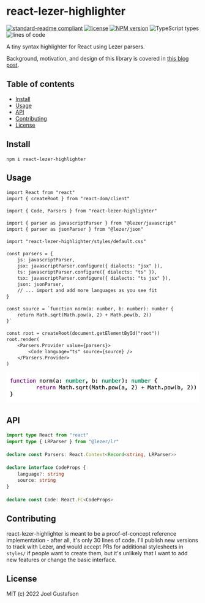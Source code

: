 # react-lezer-highlighter

[![standard-readme compliant](https://img.shields.io/badge/readme%20style-standard-brightgreen.svg)](https://github.com/RichardLitt/standard-readme) [![license](https://img.shields.io/github/license/joeltg/react-lezer-highlighter)](https://opensource.org/licenses/MIT) [![NPM version](https://img.shields.io/npm/v/react-lezer-highlighter)](https://www.npmjs.com/package/react-lezer-highlighter) ![TypeScript types](https://img.shields.io/npm/types/react-lezer-highlighter) ![lines of code](https://img.shields.io/tokei/lines/github/joeltg/react-lezer-highlighter)

A tiny syntax highlighter for React using Lezer parsers.

Background, motivation, and design of this library is covered in [this blog post](https://joelgustafson.com/posts/2022-05-31/syntax-highlighting-on-the-web).

## Table of contents

- [Install](#install)
- [Usage](#usage)
- [API](#api)
- [Contributing](#contributing)
- [License](#license)

## Install

```
npm i react-lezer-highlighter
```

## Usage

```tsx
import React from "react"
import { createRoot } from "react-dom/client"

import { Code, Parsers } from "react-lezer-highlighter"

import { parser as javascriptParser } from "@lezer/javascript"
import { parser as jsonParser } from "@lezer/json"

import "react-lezer-highlighter/styles/default.css"

const parsers = {
	js: javascriptParser,
	jsx: javascriptParser.configure({ dialects: "jsx" }),
	ts: javascriptParser.configure({ dialects: "ts" }),
	tsx: javascriptParser.configure({ dialects: "ts jsx" }),
	json: jsonParser,
	// ... import and add more languages as you see fit
}

const source = `function norm(a: number, b: number): number {
	return Math.sqrt(Math.pow(a, 2) + Math.pow(b, 2))
}`

const root = createRoot(document.getElementById("root"))
root.render(
	<Parsers.Provider value={parsers}>
		<Code language="ts" source={source} />
	</Parsers.Provider>
)
```

![](./example.png)

## API

```ts
import type React from "react"
import type { LRParser } from "@lezer/lr"

declare const Parsers: React.Context<Record<string, LRParser>>

declare interface CodeProps {
	language?: string
	source: string
}

declare const Code: React.FC<CodeProps>
```

## Contributing

react-lezer-highlighter is meant to be a proof-of-concept reference implementation - after all, it's only 30 lines of code. I'll publish new versions to track with Lezer, and would accept PRs for additional stylesheets in `styles/` if people want to create them, but it's unlikely that I want to add new features or change the basic interface.

## License

MIT (c) 2022 Joel Gustafson
